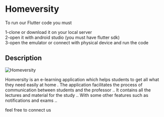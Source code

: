 # Homeversity
To run our Flutter code you must

1-clone or download it on your local server   
2-open it with android studio (you must have flutter sdk)  
3-open the emulator or connect with physical device and run the code  

## Description

![Homeversity](presintation.gif)

Homversity is an e-learning application which helps students to get all what they need easily at home  .
The application facilitates the process of communication between students and the professor .. It contains all the lectures and material for the study .. With some other features  such as notifications and exams ..

feel free to connect us 

